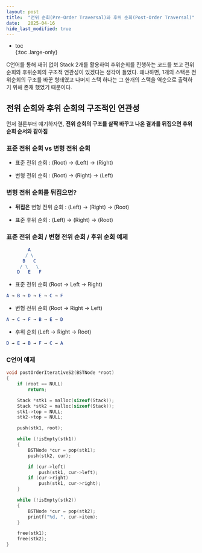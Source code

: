 ```yaml
---
layout: post
title:  "전위 순회(Pre-Order Traversal)와 후위 순회(Post-Order Traversal)"
date:   2025-04-16
hide_last_modified: true
---
```


* toc  
{:toc .large-only}

C언어를 통해 재귀 없이 Stack 2개를 활용하여 후위순회를 진행하는 코드를 보고 전위순회와 후위순회의 구조적 연관성이 있겠다는 생각이 들었다. 왜냐하면, 1개의 스택은 전위순회의 구조를 바꾼 형태였고 나머지 스택 하나는 그 한개의 스택을 역순으로 출력하기 위해 존재 했었기 때문이다.

## 전위 순회와 후위 순회의 구조적인 연관성

먼저 결론부터 얘기하자면, **전위 순회의 구조를 살짝 바꾸고 나온 결과를 뒤집으면 후위 순회 순서와 같아짐**

### 표준 전위 순회 vs 변형 전위 순회

- 표준 전위 순회 : (Root) → (Left) → (Right)

- 변형 전위 순회 : (Root) → (Right) → (Left)

### 변형 전위 순회를 뒤집으면?

- **뒤집은** 변형 전위 순회 : (Left) → (Right) → (Root)

- 표준 후위 순회 : (Left) → (Right) → (Root)

### 표준 전위 순회 / 변형 전위 순회 / 후위 순회 예제

~~~mathematica
        A
       / \
      B   C
     / \   \
    D   E   F
~~~

- 표준 전위 순회 (Root → Left → Right)
~~~mathematica
A → B → D → E → C → F
~~~
- 변형 전위 순회 (Root → Right → Left)
~~~mathematica
A → C → F → B → E → D
~~~
- 후위 순회 (Left → Right → Root)
~~~mathematica
D → E → B → F → C → A
~~~

### C언어 예제

~~~c
void postOrderIterativeS2(BSTNode *root)
{
	if (root == NULL)
		return;

	Stack *stk1 = malloc(sizeof(Stack));
	Stack *stk2 = malloc(sizeof(Stack));
	stk1->top = NULL;
	stk2->top = NULL;

	push(stk1, root);

	while (!isEmpty(stk1))
	{
		BSTNode *cur = pop(stk1);
		push(stk2, cur);

		if (cur->left)
			push(stk1, cur->left);
		if (cur->right)
			push(stk1, cur->right);
	}

	while (!isEmpty(stk2))
	{
		BSTNode *cur = pop(stk2);
		printf("%d, ", cur->item);
	}

	free(stk1);
	free(stk2);
}
~~~